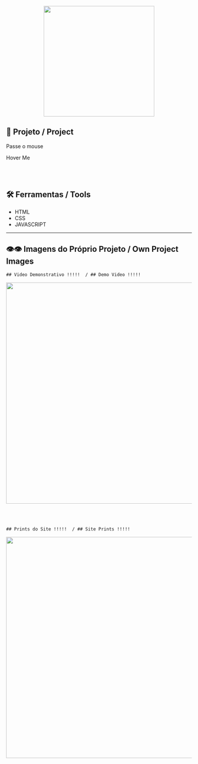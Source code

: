 <p align="center">
    <img width="300" heigtht="300" src="https://github.com/DevFernandoCruz/Pagina_Zezinho_Pedras/blob/main/Zezinho%20Pedras/images/logo%C2%B2%20preto.png"/>  
</p>

## 📕 Projeto / Project

<p>Passe o mouse
</p>

<p>Hover Me
</p>

<br></br>
## 🛠️ Ferramentas / Tools

- HTML
- CSS
- JAVASCRIPT

_________________

## 👁️👁️ Imagens do Próprio Projeto / Own Project Images

<p align="center">

    ## Video Demonstrativo !!!!!  / ## Demo Video !!!!!
    
</p>

<p align="center">
    <img width="600" heigtht="600" src="https://github.com/DevFernandoCruz/Botao-com-efeito-nuvem/blob/main/Bot%C3%A3o-com-efeito/Readme/gif.gif"/>  
</p>

<br></br>

<p align="center">

    ## Prints do Site !!!!!  / ## Site Prints !!!!!
    
</p>

<p align="center">
    <img width="600" heigtht="600" src="https://github.com/DevFernandoCruz/Botao-com-efeito-nuvem/blob/main/Bot%C3%A3o-com-efeito/Readme/mostruario.png"/>  
</p>









